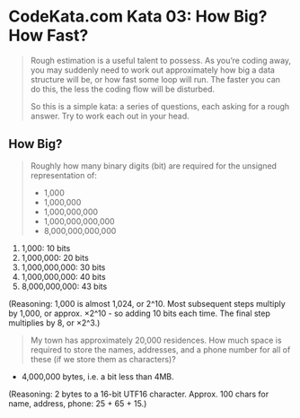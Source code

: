 # CodeKata.com Kata 03: How Big? How Fast?

> Rough estimation is a useful talent to possess. As you’re coding away, you may suddenly need to work out approximately how big a data structure will be, or how fast some loop will run. The faster you can do this, the less the coding flow will be disturbed.
> 
> So this is a simple kata: a series of questions, each asking for a rough answer. Try to work each out in your head.

## How Big?

> Roughly how many binary digits (bit) are required for the unsigned representation of:
>
> - 1,000
> - 1,000,000
> - 1,000,000,000
> - 1,000,000,000,000
> - 8,000,000,000,000

1. 1,000: 10 bits
2. 1,000,000: 20 bits
3. 1,000,000,000: 30 bits
4. 1,000,000,000: 40 bits
5. 8,000,000,000: 43 bits

(Reasoning: 1,000 is almost 1,024, or 2^10. Most subsequent steps multiply by 1,000, or approx. ×2^10 - so adding 10 bits each time. The final step multiplies by 8, or ×2^3.)

> My town has approximately 20,000 residences. How much space is required to store the names, addresses, and a phone number for all of these (if we store them as characters)?

- 4,000,000 bytes, i.e. a bit less than 4MB.

(Reasoning: 2 bytes to a 16-bit UTF16 character. Approx. 100 chars for name, address, phone: 25 + 65 + 15.)

